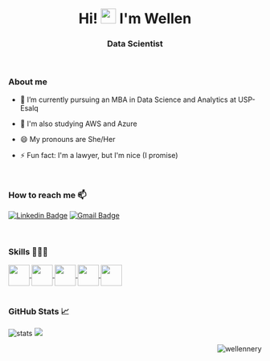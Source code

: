 <h1 align="center">Hi! <img src="https://raw.githubusercontent.com/kaueMarques/kaueMarques/master/hi.gif" width="30px"> I'm Wellen </h1>
<h3 align="center">Data Scientist</h3>

<div style="display: inline_block"><br> 

  <h3>About me</h3>
  
- 📒 I’m currently pursuing an MBA in Data Science and Analytics at USP-Esalq
  
- 📝 I'm also studying AWS and Azure

- 😄 My pronouns are She/Her

- ⚡ Fun fact: I'm a lawyer, but I'm nice (I promise)


<div style="display: inline_block"><br> 

<p align="left"> 

<h3> How to reach me 📫 </h3>
</p>

[![Linkedin Badge](https://img.shields.io/badge/-Wellen_Nery-blue?style=flat-square&logo=Linkedin&logoColor=white&link=https://www.linkedin.com/in/wellennery/)](https://www.linkedin.com/in/wellennery/) 
[![Gmail Badge](https://img.shields.io/badge/-nerywellen@gmail.com-c14438?style=flat-square&logo=Gmail&logoColor=white&link=mailto:nerywellen@gmail.com)](mailto:nerywellen@gmail.com)

<p align="center">


</div> 

<div style="display: inline_block"><br> 

<h3> Skills 👩🏾‍💻</h3>
<a href= https://github.com/wellennery?tab=repositories&q=&type=&language=python&sort= > <img width ='42px' align= 'center'  src='https://images.vexels.com/media/users/3/166477/isolated/lists/9bb722f0e85ddbc1ce0f064534fd2311-icone-da-linguagem-de-programacao-python.png'> </a>
<a href= https://github.com/wellennery?tab=repositories&q=&type=&language=rlanguage&sort= > <img width ='42px' align= 'center' src='https://upload.wikimedia.org/wikipedia/commons/thumb/1/1b/R_logo.svg/1280px-R_logo.svg.png'> </a>
<a href= https://github.com/wellennery?tab=repositories&q=&type=&language=rlanguage&sort= > <img width ='42px' align= 'center' src='https://www.ambient-it.net/wp-content/uploads/2022/06/formation-power-query.png'> </a>
<a href= https://github.com/wellennery?tab=repositories&q=&type=&language=rlanguage&sort= > <img width ='42px' align= 'center' src='https://www.pngmart.com/files/23/Power-Bi-Logo-PNG-File.png'> </a>
<a href= https://github.com/wellennery?tab=repositories&q=&type=&language=rlanguage&sort= > <img width ='42px' align= 'center' src='https://www.svgrepo.com/show/375454/looker.svg'> </a>

<div style="display: inline_block"><br> 

<p align="left"> 

### GitHub Stats 📈
</p>
 
![stats](https://github-readme-stats.vercel.app/api?username=wellennery&show_icons=true&count_private=true&title_color=3796d6&text_color=b2d76c&icon_color=6562af&bg_color=00000000&hide=bg-color&hide_border=true)
 <img src="https://github-readme-stats.vercel.app/api/top-langs/?username=wellennery&&show_icons=true&count_private=true&title_color=3796d6&text_color=b2d76c&icon_color=6562af&bg_color=00000000&hide=bg-color&hide_border=true" />

</p>

</div> 

<p align="right"> <img src="https://komarev.com/ghpvc/?username=wellennery" alt="wellennery" /> </p>
